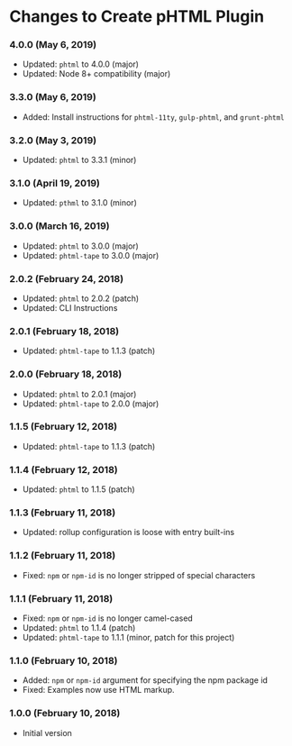 # Changes to Create pHTML Plugin

### 4.0.0 (May 6, 2019)

- Updated: `phtml` to 4.0.0 (major)
- Updated: Node 8+ compatibility (major)

### 3.3.0 (May 6, 2019)

- Added: Install instructions for `phtml-11ty`, `gulp-phtml`, and `grunt-phtml`

### 3.2.0 (May 3, 2019)

- Updated: `phtml` to 3.3.1 (minor)

### 3.1.0 (April 19, 2019)

- Updated: `pthml` to 3.1.0 (minor)

### 3.0.0 (March 16, 2019)

- Updated: `phtml` to 3.0.0 (major)
- Updated: `phtml-tape` to 3.0.0 (major)

### 2.0.2 (February 24, 2018)

- Updated: `phtml` to 2.0.2 (patch)
- Updated: CLI Instructions

### 2.0.1 (February 18, 2018)

- Updated: `phtml-tape` to 1.1.3 (patch)

### 2.0.0 (February 18, 2018)

- Updated: `phtml` to 2.0.1 (major)
- Updated: `phtml-tape` to 2.0.0 (major)

### 1.1.5 (February 12, 2018)

- Updated: `phtml-tape` to 1.1.3 (patch)

### 1.1.4 (February 12, 2018)

- Updated: `phtml` to 1.1.5 (patch)

### 1.1.3 (February 11, 2018)

- Updated: rollup configuration is loose with entry built-ins

### 1.1.2 (February 11, 2018)

- Fixed: `npm` or `npm-id` is no longer stripped of special characters

### 1.1.1 (February 11, 2018)

- Fixed: `npm` or `npm-id` is no longer camel-cased
- Updated: `phtml` to 1.1.4 (patch)
- Updated: `phtml-tape` to 1.1.1 (minor, patch for this project)

### 1.1.0 (February 10, 2018)

- Added: `npm` or `npm-id` argument for specifying the npm package id
- Fixed: Examples now use HTML markup.

### 1.0.0 (February 10, 2018)

- Initial version
